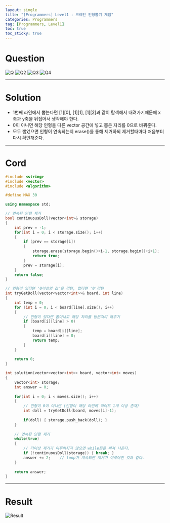 ```yaml
---
layout: single
title: "[Programmers] Level1 : 크레인 인형뽑기 게임"
categories: Programmers
tag: [Programmers, Level1]
toc: true
toc_sticky: true
---
```


# Question
![Q](https://user-images.githubusercontent.com/97664446/196277290-50874d4f-5199-4f5b-b9df-8517f8ff5197.PNG)
![Q2](https://user-images.githubusercontent.com/97664446/196277299-3c27343d-8b07-4011-8303-2acb25d2078e.PNG)
![Q3](https://user-images.githubusercontent.com/97664446/196277303-c13e21b5-60ed-4afb-8732-ecabc16b9690.PNG)
![Q4](https://user-images.githubusercontent.com/97664446/196277304-e395ee8d-b4f5-4b2e-a465-24ce5b3cd49f.PNG)

***

# Solution
- 1번째 라인에서 뽑는다면 [1][0], [1][1], [1][2]과 같이 탐색해서 내려가기때문에 x축과 y축을 뒤집어서 생각해야 한다. 
- 0이 아니면 해당 인형을 다른 vector 공간에 넣고 뽑은 자리를 0으로 바꿔준다.
- 모두 뽑았으면 인형이 연속되는지 erase()를 통해 제거하되 제거할때마다 처음부터 다시 확인해준다.

***

# Cord
```c++
#include <string>
#include <vector>
#include <algorithm>

#define MAX 30

using namespace std;

// 연속된 인형 제거
bool continuousDoll(vector<int>& storage)
{
    int prev = -1;
    for(int i = 0; i < storage.size(); i++)
    {
        if (prev == storage[i])
        {
            storage.erase(storage.begin()+i-1, storage.begin()+i+1);
            return true;
        }
        prev = storage[i];
    }
    return false;
}

// 인형이 있다면 '0이상의 값'을 리턴, 없다면 '0'리턴
int tryGetDoll(vector<vector<int>>& board, int line)
{
    int temp = 0;
    for (int i = 0; i < board[line].size(); i++)
    {
        // 인형이 있다면 뽑아내고 해당 자리를 방문처리 해주기
        if (board[i][line] > 0) 
        { 
            temp = board[i][line];
            board[i][line] = 0;
            return temp; 
        }
    }
    
    return 0;
}

int solution(vector<vector<int>> board, vector<int> moves) 
{
    vector<int> storage;
    int answer = 0;
    
    for(int i = 0; i < moves.size(); i++)
    {    
        // 인형이 0이 아니면 (인형이 해당 라인에 적어도 1개 이상 존재)
        int doll = tryGetDoll(board, moves[i]-1);
        
        if(doll) { storage.push_back(doll); }
    } 
    
    // 연속된 인형 제거
    while(true)
    {
        // 더이상 제거가 이루어지지 않으면 while문을 빠져 나온다.
        if (!continuousDoll(storage)) { break; }
        answer += 2;    // loop가 계속되면 제거가 이루어진 것과 같다. 
    }
    
    return answer;
}
```

***

# Result
![Result](https://user-images.githubusercontent.com/97664446/196277307-d814203b-be69-451b-8f1b-40a1faa5441e.PNG)
